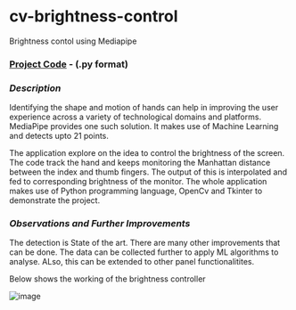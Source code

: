 # cv-brightness-control
Brightness contol using Mediapipe


### [Project Code](https://github.com/Praveenk8051/cv-brightness-control) - (.py format)


### ***Description***


Identifying the shape and motion of hands can help in improving the user experience across a variety of technological domains and platforms. MediaPipe provides one such solution. It makes use of Machine Learning and detects upto 21 points. 

The application explore on the idea to control the brightness of the screen. The code track the hand and keeps monitoring the Manhattan distance between the index and thumb fingers. The output of this is interpolated and fed to corresponding brightness of the monitor. The whole application makes use of Python programming language, OpenCv and Tkinter to demonstrate the project. 

### ***Observations and Further Improvements***
The detection is State of the art. There are many other improvements that can be done. The data can be collected further to apply ML algorithms to analyse. ALso, this can be extended to other panel functionalitites.

Below shows the working of the brightness controller

![image](/images/image_1.gif)

